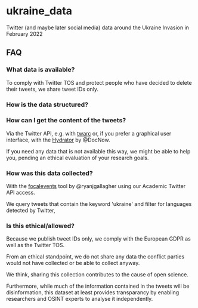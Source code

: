 # ukraine_data

Twitter (and maybe later social media) data around the Ukraine Invasion in February 2022

## FAQ

### What data is available?

To comply with Twitter TOS and protect people who have decided to delete their tweets, we share tweet IDs only.

### How is the data structured?

### How can I get the content of the tweets?

Via the Twitter API, e.g. with [twarc](https://twarc-project.readthedocs.io/en/latest/twarc2_en_us/#hydrate) or, if you prefer a graphical user interface, with the [Hydrator](https://github.com/DocNow/hydrator) by @DocNow.

If you need any data that is not available this way, we might be able to help you, pending an ethical evaluation of your research goals.

### How was this data collected?

With the [focalevents](https://github.com/ryanjgallagher/focalevents) tool by @ryanjgallagher using our Academic Twitter API access.

We query tweets that contain the keyword 'ukraine' and filter for languages detected by Twitter,

### Is this ethical/allowed?

Because we publish tweet IDs only, we comply with the European GDPR as well as the Twitter TOS.

From an ethical standpoint, we do not share any data the conflict parties would not have collected or be able to collect anyway.

We think, sharing this collection contributes to the cause of open science.

Furthermore, while much of the information contained in the tweets will be disinformation, this dataset at least provides transparancy by enabling researchers and OSINT experts to analyse it independently.
